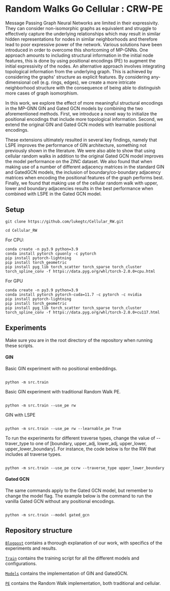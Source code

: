 
# Random Walks Go Cellular : CRW-PE

Message Passing Graph Neural Networks are limited in their expressivity.
They can consider non-isomorphic graphs as equivalent and struggle to effectively capture the underlying relationships 
which may result in similar hidden representations for nodes in similar neighborhoods and therefore lead to poor expressive 
power of the network. 
Various solutions have been introduced in order to overcome this shortcoming of MP-GNNs. One approach amounts to including 
structural information in the initial node features, this is done by using positional encodings (PE) to augment the initial 
expressivity of the nodes.
An alternative approach involves integrating topological information from the underlying graph. This is achieved by 
considering the graphs' structure as explicit features. By considering any-dimensional cell (e.g. rings, edges), 
we create a more intricate neighborhood structure with the consequence of being able to distinguish more cases of graph 
isomorphism.

In this work, we explore the effect of more meaningful structural encodings in the MP-GNN GIN and Gated GCN models by 
combining the two aforementioned methods. First, we introduce a novel way to initialize the positional encodings that 
include more topological information. Second, we extend the original GIN and Gated GCN models with learnable positional 
encodings.

These extensions ultimately resulted in several key findings, namely that LSPE improves the performance of GIN architecture, 
something not previously shown in the literature. We were also able to show that using cellular random walks in addition to the 
original Gated GCN model improves the model performance on the ZINC dataset. We also found that when making use of a number of 
different adjacency matrices in the standard GIN and GatedGCN models, the inclusion of boundary/co-boundary adjacency matrices when
encoding the positional features of the graph performs best. Finally, we found that making use of the cellular random walk
with upper, lower and boundary adjacencies results in the best performance when combined with LSPE in the Gated GCN model.

## Setup


``` 
git clone https://github.com/lukegtc/Cellular_RW.git

cd Cellular_RW
``` 


For CPU:
``` 
conda create -n py3.9 python=3.9
conda install pytorch cpuonly -c pytorch
pip install pytorch-lightning  
pip install torch_geometric
pip install pyg_lib torch_scatter torch_sparse torch_cluster torch_spline_conv -f https://data.pyg.org/whl/torch-2.0.0+cpu.html
```
For GPU
```
conda create -n py3.9 python=3.9
conda install pytorch pytorch-cuda=11.7 -c pytorch -c nvidia
pip install pytorch-lightning  
pip install torch_geometric
pip install pyg_lib torch_scatter torch_sparse torch_cluster torch_spline_conv -f https://data.pyg.org/whl/torch-2.0.0+cu117.html
  ```

## Experiments

Make sure you are in the root directory of the repository when running these scripts.

#### GIN

Basic GIN experiment with no positional embeddings.

``` Running GIN

python -m src.train

```

Basic GIN experiment with traditional Random Walk PE.

``` Running GIN with positional embeddings

python -m src.train --use_pe rw

```
GIN with LSPE
``` Running GIN with LSPE

python -m src.train --use_pe rw --learnable_pe True

```

To run the experiments for different traverse types, change the value of --traver_type to one of [boundary, upper_adj, lower_adj, upper_lower, upper_lower_boundary]. For instance, the code below is for the RW that includes all traverse types.

``` Running GIN with upper adjacency

python -m src.train --use_pe ccrw --traverse_type upper_lower_boundary

```

#### Gated GCN
The same commands apply to the Gated GCN model, but remember to change the model flag. The example below is the command to run the vanilla Gated GCN without any positional encodings.

``` Running GCN

python -m src.train --model gated_gcn

```
## Repository structure

[`Blogpost`](./blogpost.md) contains a thorough explanation of our work, with specifics of the experiments and results.

 [`Train`](./src/train.py) contains the training script for all the different models and configurations.
 
[`Models`](./src/models) contains the implementation of GIN and GatedGCN.
  
[`PE`](./src/topology/pe.py) contains the Random Walk implementation, both traditional and cellular.
